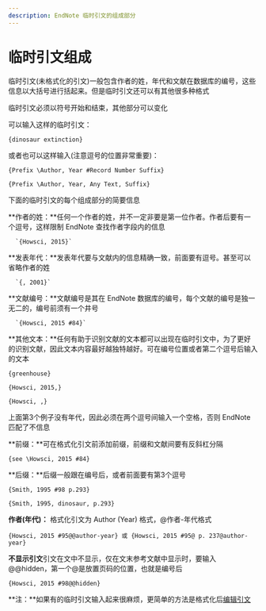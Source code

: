 ```yaml
---
description: EndNote 临时引文的组成部分
---
```


# 临时引文组成

临时引文\(未格式化的引文\)一般包含作者的姓，年代和文献在数据库的编号，这些信息以大括号进行括起来。但是临时引文还可以有其他很多种格式

临时引文必须以符号开始和结束，其他部分可以变化

可以输入这样的临时引文：

`{dinosaur extinction}`

或者也可以这样输入\(注意逗号的位置非常重要\)：

`{Prefix \Author, Year #Record Number Suffix}`

`{Prefix \Author, Year, Any Text, Suffix}`

下面的临时引文的每个组成部分的简要信息

**作者的姓：**任何一个作者的姓，并不一定非要是第一位作者。作者后要有一个逗号，这样限制 EndNote 查找作者字段内的信息

      `{Howsci, 2015}`

**发表年代：**发表年代要与文献内的信息精确一致，前面要有逗号。甚至可以省略作者的姓

      `{, 2001}`

**文献编号：**文献编号是其在 EndNote 数据库的编号，每个文献的编号是独一无二的，编号前须有一个井号

      `{Howsci, 2015 #84}`

**其他文本：**任何有助于识别文献的文本都可以出现在临时引文中，为了更好的识别文献，因此文本内容最好越独特越好。可在编号位置或者第二个逗号后输入的文本

`{greenhouse}`

`{Howsci, 2015,}`

`{Howsci, ,}`

上面第3个例子没有年代，因此必须在两个逗号间输入一个空格，否则 EndNote 匹配了不信息

**前缀：**可在格式化引文前添加前缀，前缀和文献间要有反斜杠分隔

`{see \Howsci, 2015 #84}`

**后缀：**后缀一般跟在编号后，或者前面要有第3个逗号

`{Smith, 1995 #98 p.293}`

`{Smith, 1995, dinosaur, p.293}`

**作者\(年代\)：** 格式化引文为 Author \(Year\) 格式，@作者-年代格式

`{Howsci, 2015 #95@@author-year} 或 {Howsci, 2015 #95@ p. 237@author-year}`

**不显示引文**引文在文中不显示，仅在文末参考文献中显示时，要输入@@hidden，第一个@是放置页码的位置，也就是编号后

`{Howsci, 2015 #98@@hidden}`

**注：**如果有的临时引文输入起来很麻烦，更简单的方法是格式化后[编辑引文](Editing_Citations.htm)

